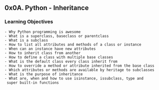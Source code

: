 ## 0x0A. Python - Inheritance

### Learning Objectives

	- Why Python programming is awesome
	- What is a superclass, baseclass or parentclass
	- What is a subclass
	- How to list all attributes and methods of a class or instance
	- When can an instance have new attributes
	- How to inherit class from another
	- How to define a class with multiple base classes
	- What is the default class every class inherit from
	- How to override a method or attribute inherited from the base class
	- Which attributes or methods are available by heritage to subclasses
	- What is the purpose of inheritance
	- What are, when and how to use isinstance, issubclass, type and
	 super built-in functions
